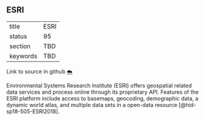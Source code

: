 ## ESRI


|          |      |
| -------- | ---- |
| title    | ESRI |
| status   | 95   |
| section  | TBD  |
| keywords | TBD  |

Link to source in github [:cloud:](https://github.com/cloudmesh/technologies/blob/master/chapters/incomming/abstract-esri-data-services.md)



Environmental Systems Research Institute (ESRI) offers geospatial
related data services and process online through its proprietary API.
Features of the ESRI platform include access to basemaps, geocoding,
demographic data, a dynamic world atlas, and multiple data sets in a
open-data resource [@hid-sp18-505-ESRI2018].
